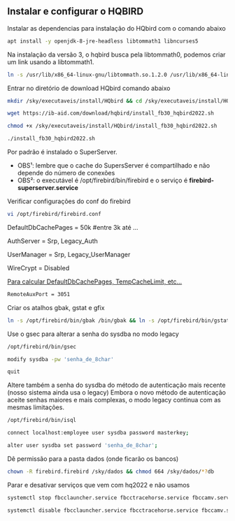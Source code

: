 ## Instalar e configurar o HQBIRD

Instalar as dependencias para instalação do HQbird com o comando abaixo
```bash
apt install -y openjdk-8-jre-headless libtommath1 libncurses5
```

Na instalação da versão 3, o hqbird busca pela libtommath0, podemos criar um link usando a libtommath1.
```bash
ln -s /usr/lib/x86_64-linux-gnu/libtommath.so.1.2.0 /usr/lib/x86_64-linux-gnu/libtommath.so.0
```

Entrar no diretório de download HQbird comando abaixo
```bash
mkdir /sky/executaveis/install/HQbird && cd /sky/executaveis/install/HQbird
```
```bash
wget https://ib-aid.com/download/hqbird/install_fb30_hqbird2022.sh
```
```bash
chmod +x /sky/executaveis/install/HQbird/install_fb30_hqbird2022.sh
```
```bash
./install_fb30_hqbird2022.sh
```

Por padrão é instalado o SuperServer.
 
- OBS¹: lembre que o cache do SupersServer é compartilhado e não depende do número de conexões
- OBS²: o executável é /opt/firebird/bin/firebird e o serviço é **firebird-superserver.service**

Verificar configurações do conf do firebird
```bash
vi /opt/firebird/firebird.conf
```
DefaultDbCachePages = 50k #entre 3k até ...

AuthServer = Srp, Legacy_Auth

UserManager = Srp, Legacy_UserManager

WireCrypt = Disabled

[Para calcular DefaultDbCachePages, TempCacheLimit, etc...](cc.ib-aid.com/)

```bash
RemoteAuxPort = 3051
```

Criar os atalhos gbak, gstat e gfix
```bash
ln -s /opt/firebird/bin/gbak /bin/gbak && ln -s /opt/firebird/bin/gstat /bin/gstat && ln -s /opt/firebird/bin/gfix /bin/gfix && ln -s /opt/firebird/bin/nbackup /bin/nbackup && ln -s /opt/firebird/bin/gsec /bin/gsec
```

Use o gsec para alterar a senha do sysdba no modo legacy
```bash
/opt/firebird/bin/gsec
```
```bash
modify sysdba -pw 'senha_de_8char'
```
```bash
quit
```
Altere também a senha do sysdba do método de autenticação mais recente (nosso sistema ainda usa o legacy)
Embora o novo método de autenticação aceite senhas maiores e mais complexas, o modo legacy continua com as mesmas limitações.
```bash
/opt/firebird/bin/isql
```
```bash
connect localhost:employee user sysdba password masterkey;
```
```bash
alter user sysdba set password 'senha_de_8char';
```

Dê permissão para a pasta dados (onde ficarão os bancos)
```bash
chown -R firebird.firebird /sky/dados && chmod 664 /sky/dados/*?db
```



Parar e desativar serviços que vem com hq2022 e não usamos
```bash
systemctl stop fbcclauncher.service fbcctracehorse.service fbccamv.service

systemctl disable fbcclauncher.service fbcctracehorse.service fbccamv.service
```

